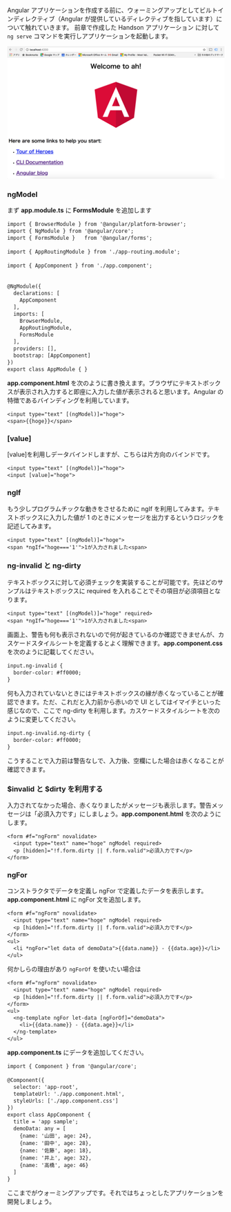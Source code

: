 Angular アプリケーションを作成する前に、ウォーミングアップとしてビルトインディレクティブ（Angular が提供しているディレクティブを指しています）について触れていきます。
前章で作成した Handson アプリケーション に対して `ng serve` コマンドを実行しアプリケーションを起動します。

![figure01](./images/built-in-directive/figure01.png "figure01")

### ngModel

まず __app.module.ts__ に __FormsModule__ を追加します

```
import { BrowserModule } from '@angular/platform-browser';
import { NgModule } from '@angular/core';
import { FormsModule }   from '@angular/forms';

import { AppRoutingModule } from './app-routing.module';

import { AppComponent } from './app.component';


@NgModule({
  declarations: [
    AppComponent
  ],
  imports: [
    BrowserModule,
    AppRoutingModule,
    FormsModule
  ],
  providers: [],
  bootstrap: [AppComponent]
})
export class AppModule { }
```

__app.component.html__ を次のように書き換えます。ブラウザにテキストボックスが表示され入力すると即座に入力した値が表示されると思います。Angular の特徴であるバインディングを利用しています。

```
<input type="text" [(ngModel)]="hoge">
<span>{{hoge}}</span>
```

### \[value\]

\[value\]を利用しデータバインドしますが、こちらは片方向のバインドです。

```
<input type="text" [(ngModel)]="hoge">
<input [value]="hoge">
```

### ngIf

もう少しプログラムチックな動きをさせるために ngIf を利用してみます。テキストボックスに入力した値が 1 のときにメッセージを出力するというロジックを記述してみます。

```
<input type="text" [(ngModel)]="hoge">
<span *ngIf="hoge==='1'">1が入力されました<span>
```

### ng-invalid と ng-dirty

テキストボックスに対して必須チェックを実装することが可能です。先ほどのサンプルはテキストボックスに required を入れることでその項目が必須項目となります。

```
<input type="text" [(ngModel)]="hoge" required>
<span *ngIf="hoge==='1'">1が入力されました<span>
```

画面上、警告も何も表示されないので何が起きているのか確認できませんが、カスケードスタイルシートを定義するとよく理解できます。__app.component.css__ を次のように記載してください。

```
input.ng-invalid {
  border-color: #ff0000;
}
```

何も入力されていないときにはテキストボックスの縁が赤くなっていることが確認できます。ただ、これだと入力前から赤いので UI としてはイマイチといった感じなので、ここで ng-dirty を利用します。カスケードスタイルシートを次のように変更してください。

```
input.ng-invalid.ng-dirty {
  border-color: #ff0000;
}
```

こうすることで入力前は警告なしで、入力後、空欄にした場合は赤くなることが確認できます。

### $invalid と $dirty を利用する

入力されてなかった場合、赤くなりましたがメッセージも表示します。警告メッセージは「必須入力です」にしましょう。__app.component.html__ を次のようにします。

```
<form #f="ngForm" novalidate>
  <input type="text" name="hoge" ngModel required>
  <p [hidden]="!f.form.dirty || f.form.valid">必須入力です</p>
</form>
```

### ngFor

コンストラクタでデータを定義し ngFor で定義したデータを表示します。__app.component.html__ に ngFor 文を追加します。

```
<form #f="ngForm" novalidate>
  <input type="text" name="hoge" ngModel required>
  <p [hidden]="!f.form.dirty || f.form.valid">必須入力です</p>
</form>
<ul>
  <li *ngFor="let data of demoData">{{data.name}} - {{data.age}}</li>
</ul>
```

何かしらの理由があり `ngForOf` を使いたい場合は

```
<form #f="ngForm" novalidate>
  <input type="text" name="hoge" ngModel required>
  <p [hidden]="!f.form.dirty || f.form.valid">必須入力です</p>
</form>
<ul>
  <ng-template ngFor let-data [ngForOf]="demoData">
    <li>{{data.name}} - {{data.age}}</li>
  </ng-template>
</ul>
```

__app.component.ts__ にデータを追加してください。

```
import { Component } from '@angular/core';

@Component({
  selector: 'app-root',
  templateUrl: './app.component.html',
  styleUrls: ['./app.component.css']
})
export class AppComponent {
  title = 'app sample';
  demoData: any = [
    {name: '山田', age: 24},
    {name: '田中', age: 28},
    {name: '佐藤', age: 18},
    {name: '井上', age: 32},
    {name: '高橋', age: 46}
  ]
}
```

ここまでがウォーミングアップです。それではちょっとしたアプリケーションを開発しましょう。
